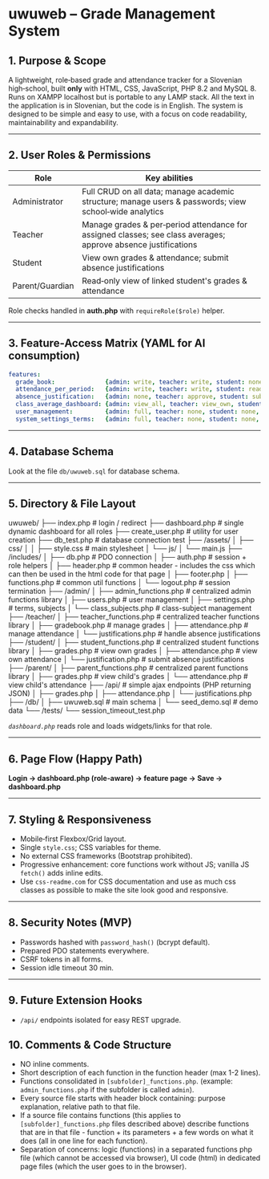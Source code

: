 # uwuweb – Grade Management System

## 1. Purpose & Scope

A lightweight, role‑based grade and attendance tracker for a Slovenian high‑school, built **only** with HTML, CSS, JavaScript, PHP 8.2 and MySQL 8. Runs on XAMPP localhost but is portable to any LAMP stack. All the text in the application is in Slovenian, but the code is in English. The system is designed to be simple and easy to use, with a focus on code readability, maintainability and expandability.

---

## 2. User Roles & Permissions

| Role            | Key abilities                                                                                                  |
|-----------------|----------------------------------------------------------------------------------------------------------------|
| Administrator   | Full CRUD on all data; manage academic structure; manage users & passwords; view school‑wide analytics         |
| Teacher         | Manage grades & per‑period attendance for assigned classes; see class averages; approve absence justifications |
| Student         | View own grades & attendance; submit absence justifications                                                    |
| Parent/Guardian | Read‑only view of linked student's grades & attendance                                                         |

Role checks handled in **auth.php** with `requireRole($role)` helper.

---

## 3. Feature‑Access Matrix (YAML for AI consumption)

```yaml
features:
  grade_book:              {admin: write, teacher: write, student: none, parent: none}
  attendance_per_period:   {admin: write, teacher: write, student: read, parent: read}
  absence_justification:   {admin: none, teacher: approve, student: submit, parent: read}
  class_average_dashboard: {admin: view_all, teacher: view_own, student: view_own, parent: view_own}
  user_management:         {admin: full, teacher: none, student: none, parent: none}
  system_settings_terms:   {admin: full, teacher: none, student: none, parent: none}
```

---

## 4. Database Schema

Look at the file `db/uwuweb.sql` for database schema.

---

## 5. Directory & File Layout

uwuweb/
├── index.php                 # login / redirect
├── dashboard.php             # single dynamic dashboard for all roles
├── create_user.php           # utility for user creation
├── db_test.php               # database connection test
├── /assets/
│   ├── css/
│   │   ├── style.css         # main stylesheet
│   └── js/
│       └── main.js
├── /includes/
│   ├── db.php                # PDO connection
│   ├── auth.php              # session + role helpers
│   ├── header.php            # common header - includes the css which can then be used in the html code for that page
│   ├── footer.php
│   ├── functions.php         # common util functions
│   └── logout.php            # session termination
├── /admin/
│   ├── admin_functions.php   # centralized admin functions library
│   ├── users.php             # user management
│   ├── settings.php          # terms, subjects
│   └── class_subjects.php    # class-subject management
├── /teacher/
│   ├── teacher_functions.php # centralized teacher functions library
│   ├── gradebook.php         # manage grades
│   ├── attendance.php        # manage attendance
│   └── justifications.php    # handle absence justifications
├── /student/
│   ├── student_functions.php # centralized student functions library
│   ├── grades.php            # view own grades
│   ├── attendance.php        # view own attendance
│   └── justification.php     # submit absence justifications
├── /parent/
│   ├── parent_functions.php  # centralized parent functions library
│   ├── grades.php            # view child's grades
│   └── attendance.php        # view child's attendance
├── /api/                     # simple ajax endpoints (PHP returning JSON)
│   ├── grades.php
│   ├── attendance.php
│   └── justifications.php
├── /db/
│   ├── uwuweb.sql            # main schema
│   └── seed_demo.sql         # demo data
└── /tests/
    └── session_timeout_test.php

*`dashboard.php`* reads role and loads widgets/links for that role.

---

## 6. Page Flow (Happy Path)

**Login → dashboard.php (role‑aware) → feature page → Save → dashboard.php**

---

## 7. Styling & Responsiveness

- Mobile‑first Flexbox/Grid layout.
- Single `style.css`; CSS variables for theme.
- No external CSS frameworks (Bootstrap prohibited).
- Progressive enhancement: core functions work without JS; vanilla JS `fetch()` adds inline edits.
- Use `css-readme.com` for CSS documentation and use as much css classes as possible to make the site look good and responsive.

---

## 8. Security Notes (MVP)

- Passwords hashed with `password_hash()` (bcrypt default).
- Prepared PDO statements everywhere.
- CSRF tokens in all forms.
- Session idle timeout 30 min.

---

## 9. Future Extension Hooks

- `/api/` endpoints isolated for easy REST upgrade.

## 10. Comments & Code Structure

- NO inline comments.
- Short description of each function in the function header (max 1-2 lines).
- Functions consolidated in `[subfolder]_functions.php`. (example: `admin_functions.php` if the subfolder is called `admin`).
- Every source file starts with header block containing: purpose explanation, relative path to that file.
- If a source file contains functions (this applies to `[subfolder]_functions.php` files described above) describe functions that are in that file - function + its parameters + a few words on what it does (all in one line for each function).
- Separation of concerns: logic (functions) in a separated functions php file (which cannot be accessed via browser), UI code (html) in dedicated page files (which the user goes to in the browser).
